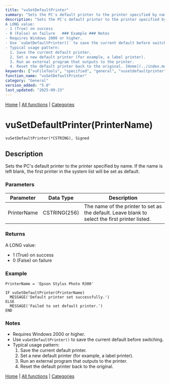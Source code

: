 ```yaml
---
title: "vuSetDefaultPrinter"
summary: "Sets the PC's default printer to the printer specified by name."
description: "Sets the PC's default printer to the printer specified by name. If the name is left blank, the first printer in the system list will be set as default. ### Parameters ### Returns
A LONG value:  
- 1 (True) on success  
- 0 (False) on failure   ### Example ### Notes
- Requires Windows 2000 or higher.  
- Use `vuGetDefaultPrinter()` to save the current default before switching.  
- Typical usage pattern:  
  1. Save the current default printer.  
  2. Set a new default printer (for example, a label printer).  
  3. Run an external program that outputs to the printer.  
  4. Reset the default printer back to the original. [Home](../index.md) | [All functions](index.md) | [Categories](../categories/index.md)"
keywords: ["vuFileTools", "specified", "general", "vusetdefaultprinter", "default", "sets", "Clarion", "name", "Windows", "printer"]
function_name: "vuSetDefaultPrinter"
category: "General"
version_added: "5.0"
last_updated: "2025-09-23"
---
```


[Home](../index.md) | [All functions](index.md) | [Categories](../categories/index.md)

# vuSetDefaultPrinter(PrinterName)

```Prototype
vuSetDefaultPrinter(*CSTRING), Signed
```


## Description
Sets the PC's default printer to the printer specified by name. If the name is left blank, the first printer in the system list will be set as default.

### Parameters

| Parameter   | Data Type    | Description                                                                 |
|-------------|--------------|-----------------------------------------------------------------------------|
| PrinterName | CSTRING(256) | The name of the printer to set as the default. Leave blank to select the first printer listed. |

### Returns
A LONG value:  
- 1 (True) on success  
- 0 (False) on failure  

### Example

```Clarion
PrinterName = 'Epson Stylus Photo R300'

IF vuSetDefaultPrinter(PrinterName)
  MESSAGE('Default printer set successfully.')
ELSE
  MESSAGE('Failed to set default printer.')
END
```

### Notes
- Requires Windows 2000 or higher.  
- Use `vuGetDefaultPrinter()` to save the current default before switching.  
- Typical usage pattern:  
  1. Save the current default printer.  
  2. Set a new default printer (for example, a label printer).  
  3. Run an external program that outputs to the printer.  
  4. Reset the default printer back to the original.

[Home](../index.md) | [All functions](index.md) | [Categories](../categories/index.md)
